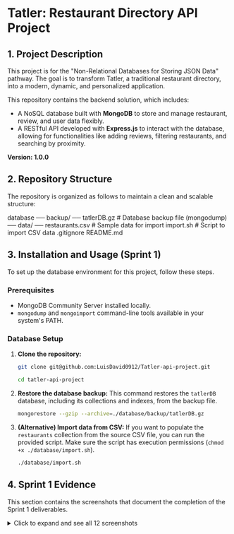 # Tatler: Restaurant Directory API Project

## 1. Project Description

This project is for the "Non-Relational Databases for Storing JSON Data" pathway. The goal is to transform Tatler, a traditional restaurant directory, into a modern, dynamic, and personalized application.

This repository contains the backend solution, which includes:
- A NoSQL database built with **MongoDB** to store and manage restaurant, review, and user data flexibly.
- A RESTful API developed with **Express.js** to interact with the database, allowing for functionalities like adding reviews, filtering restaurants, and searching by proximity.

**Version: 1.0.0**

## 2. Repository Structure

The repository is organized as follows to maintain a clean and scalable structure:

database
── backup/
    ── tatlerDB.gz      # Database backup file (mongodump)
── data/
    ── restaurants.csv  # Sample data for import
import.sh            # Script to import CSV data
.gitignore
README.md


## 3. Installation and Usage (Sprint 1)

To set up the database environment for this project, follow these steps.

### Prerequisites

- MongoDB Community Server installed locally.
- `mongodump` and `mongoimport` command-line tools available in your system's PATH.

### Database Setup

1.  **Clone the repository:**
    ```bash
    git clone git@github.com:LuisDavid0912/Tatler-api-project.git

    cd tatler-api-project
    ```

2.  **Restore the database backup:**
    This command restores the `tatlerDB` database, including its collections and indexes, from the backup file.
    ```bash
    mongorestore --gzip --archive=./database/backup/tatlerDB.gz
    ```

3.  **(Alternative) Import data from CSV:**
    If you want to populate the `restaurants` collection from the source CSV file, you can run the provided script. Make sure the script has execution permissions (`chmod +x ./database/import.sh`).
    ```bash
    ./database/import.sh
    ```

## 4. Sprint 1 Evidence

This section contains the screenshots that document the completion of the Sprint 1 deliverables.

<details>
<summary>Click to expand and see all 12 screenshots</summary>

### 1. Database and Collections Setup
Here you can see the creation of the `tatlerDB` database and the `restaurants` collection in MongoDB Compass.

<img width="1024" height="923" alt="Screenshot 2025-10-07 at 10 13 38 a m" src="https://github.com/user-attachments/assets/815844cf-2f26-455d-b78d-aac5de12ff8a" />
*Caption: View of the newly created tatlerDB database.

<img width="1016" height="889" alt="Screenshot 2025-10-07 at 10 14 59 a m" src="https://github.com/user-attachments/assets/eecea610-9cd1-404b-9e1a-5ffb421b2e42" />

*Caption: The `restaurants` collection inside tatlerDB.*

<img width="1020" height="563" alt="Screenshot 2025-10-07 at 10 19 25 a m" src="https://github.com/user-attachments/assets/5f63c936-08a1-40cd-9187-85d074c38242" />

*Caption: The first restaurant document successfully inserted.*

### 2. Index Creation
The following images show the configuration of the three required indexes for the `restaurants` collection.

<img width="1027" height="603" alt="Screenshot 2025-10-07 at 10 19 49 a m" src="https://github.com/user-attachments/assets/b9cd660a-1b61-4cc4-99f5-dd5f25060420" />

*Caption: The `location` field indexed with `2dsphere` for geospatial queries.*

<img width="838" height="473" alt="Screenshot 2025-10-07 at 10 20 25 a m" src="https://github.com/user-attachments/assets/06d3fcbd-c1b6-42a8-a174-8ce94eda9cdc" />

*Caption: The `cuisine_type` field indexed to speed up filtering.*

<img width="661" height="412" alt="Screenshot 2025-10-07 at 10 20 52 a m" src="https://github.com/user-attachments/assets/d07469ec-59ea-419e-91db-c047c6e36abe" />

*Caption: The `name` field with a unique index to prevent duplicates.*

### 3. Backup and Scripts
Evidence of the database backup process and script execution.

<img width="1009" height="850" alt="Screenshot 2025-10-07 at 10 21 36 a m" src="https://github.com/user-attachments/assets/ee58cd17-3dd0-4ab4-a025-edb2e4fed5ad" />

*Caption: Successful execution of the `mongodump` command in the terminal.*

<img width="1025" height="565" alt="Screenshot 2025-10-07 at 10 23 25 a m" src="https://github.com/user-attachments/assets/11680ebf-fcc6-46be-afd6-ef81e84ede3a" />

*Caption: The `tatlerDB.gz` backup file shown in the project structure.*

<img width="736" height="920" alt="Screenshot 2025-10-07 at 10 24 54 a m" src="https://github.com/user-attachments/assets/03b79624-d497-4a41-b4b9-e57bce030315" />

*Caption: The `./import.sh` script running successfully.*

### 4. Project and Version Control
Screenshots related to the project setup in the local environment and Git.

<img width="688" height="266" alt="Screenshot 2025-10-07 at 10 25 33 a m" src="https://github.com/user-attachments/assets/1ab1fda7-b1e0-4619-8cb3-36ce9a7891bb" />

*Caption: The complete folder structure as seen in VS Code.*

<img width="602" height="372" alt="Screenshot 2025-10-07 at 10 32 20 a m" src="https://github.com/user-attachments/assets/f86ec854-bde4-46dc-96b2-9e34c0fee75c" />

*Caption: Committing the initial project setup using Git.*

<img width="637" height="492" alt="Screenshot 2025-10-07 at 10 33 29 a m" src="https://github.com/user-attachments/assets/64d4ca5a-eb62-4e0f-96da-3f25913cf1d3" />

*Caption: Creating the `v1.0.0` tag to mark the completion of Sprint 1.*

</details>
